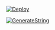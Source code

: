 [![Deploy](https://www.herokucdn.com/deploy/button.svg)](https://heroku.com/deploy?template=https://github.com/g8azal/tafa)

[![GenerateString](https://img.shields.io/badge/repl.it-generateString-yellowgreen)](https://replit.com/@vorcl/generatestringsession#Ufo.py)
